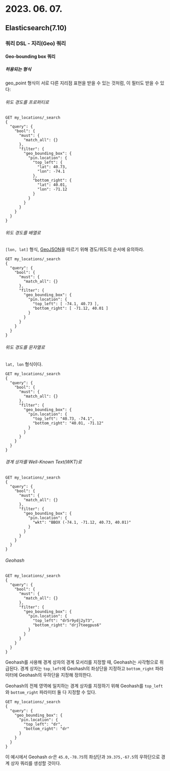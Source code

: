 # 2023. 06. 07.

## Elasticsearch(7.10)

### 쿼리 DSL - 지리(Geo) 쿼리

#### Geo-bounding box 쿼리

##### 허용되는 형식

geo_point 형식이 서로 다른 지리점 표현을 받을 수 있는 것처럼, 이 필터도 받을 수 있다:

###### 위도 경도를 프로퍼티로

```http
GET my_locations/_search
{
  "query": {
    "bool": {
      "must": {
        "match_all": {}
      },
      "filter": {
        "geo_bounding_box": {
          "pin.location": {
            "top_left": {
              "lat": 40.73,
              "lon": -74.1
            },
            "bottom_right": {
              "lat": 40.01,
              "lon": -71.12
            }
          }
        }
      }
    }
  }
}
```

###### 위도 경도를 배열로

`[lon, lat]` 형식, [GeoJSON](http://geojson.org/)을 따르기 위해 경도/위도의 순서에 유의하라.

```http
GET my_locations/_search
{
  "query": {
    "bool": {
      "must": {
        "match_all": {}
      },
      "filter": {
        "geo_bounding_box": {
          "pin.location": {
            "top_left": [ -74.1, 40.73 ],
            "bottom_right": [ -71.12, 40.01 ]
          }
        }
      }
    }
  }
}
```

###### 위도 경도를 문자열로

`lat, lon` 형식이다.

```http
GET my_locations/_search
{
  "query": {
    "bool": {
      "must": {
        "match_all": {}
      },
      "filter": {
        "geo_bounding_box": {
          "pin.location": {
            "top_left": "40.73, -74.1",
            "bottom_right": "40.01, -71.12"
          }
        }
      }
    }
  }
}
```

###### 경계 상자를 Well-Known Text(WKT)로

```http
GET my_locations/_search
{
  "query": {
    "bool": {
      "must": {
        "match_all": {}
      },
      "filter": {
        "geo_bounding_box": {
          "pin.location": {
            "wkt": "BBOX (-74.1, -71.12, 40.73, 40.01)"
          }
        }
      }
    }
  }
}
```

###### Geohash

```http
GET my_locations/_search
{
  "query": {
    "bool": {
      "must": {
        "match_all": {}
      },
      "filter": {
        "geo_bounding_box": {
          "pin.location": {
            "top_left": "dr5r9ydj2y73",
            "bottom_right": "drj7teegpus6"
          }
        }
      }
    }
  }
}
```

Geohash를 사용해 경계 상자의 경계 모서리를 지정할 때, Geohash는 사각형으로 취급된다. 경계 상자는 `top_left`에 Geohash의 좌상단을 지정하고 `bottom_right` 파라미터에 Geohash의 우하단을 지정해 정의한다.

Geohash의 전체 영역에 일치하는 경계 상자를 지정하기 위해 Geohash를 `top_left`와 `bottom_right` 파라미터 둘 다 지정할 수 있다.

```http
GET my_locations/_search
{
  "query": {
    "geo_bounding_box": {
      "pin.location": {
        "top_left": "dr",
        "bottom_right": "dr"
      }
    }
  }
}
```

이 예시에서 Geohash `dr`은 `45.0,-78.75`의 좌상단과 `39.375,-67.5`의 우하단으로 경계 상자 쿼리를 생성할 것이다.